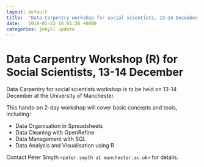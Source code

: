 ```yaml
---
layout: default
title:  "Data Carpentry workshop for social scientists, 13-14 December 2018"
date:   2018-05-22 16:01:26 +0000
categories: jekyll update
---
```

# Data Carpentry Workshop (R) for Social Scientists, 13-14 December

Data Carpentry for social scientists workshop is to be held on 13-14 December at the University of Manchester.

This hands-on 2-day workshop will cover basic concepts and tools, including:

* Data Organisation in Spreadsheets
* Data Cleaning with OpenRefine
* Data Management with SQL
* Data Analysis and Visualisation using R   

Contact Peter Smyth `<peter.smyth at manchester.ac.uk>` for details.
